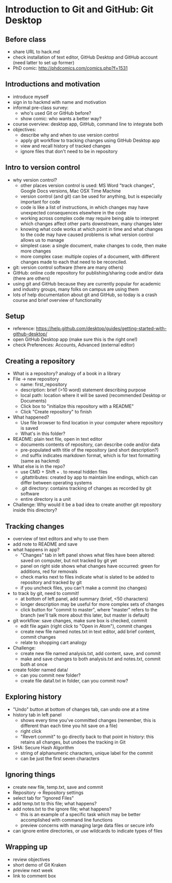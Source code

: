 # Introduction to Git and GitHub: Git Desktop

## Before class

* share URL to hack.md
* check installation of text editor, GitHub Desktop and GitHub account (need latter to set up former)
* PhD comic: http://phdcomics.com/comics.php?f=1531

## Introductions and motivation

* introduce myself
* sign in to hackmd with name and motivation
* informal pre-class survey:
	* who's used Git or GitHub before?
	* show comic: who wants a better way?
* course overview: desktop app, GitHub, command line to integrate both
* objectives:
	* describe why and when to use version control
	* apply git workflow to tracking changes using GitHub Desktop app
	* view and recall history of tracked changes
	* ignore files that don't need to be in repository


## Intro to version control

* why version control? 
	* other places version control is used: MS Word "track changes", Google Docs versions, Mac OSX Time Machine
	* version control (and git) can be used for anything, but is especially important for code
	* code is like a list of instructions, in which changes may have unexpected consequences elsewhere in the code
	* working across complex code may require being able to interpret which changes affect other parts downstream, many changes later
	* knowing what code works at which point in time and what changes to the code may have caused problems is what version control allows us to manage
	* simplest case: a single document, make changes to code, then make more changes
	* more complex case: multiple copies of a document, with different changes made to each that need to be reconciled.
* git: version control software (there are many others)
* GitHub: online code repository for publishing/sharing code and/or data (there are others)
* using git and GitHub because they are currently popular for academic and industry groups, many folks on campus are using them
* lots of help documentation about git and GitHub, so today is a crash course and brief overview of functionality


## Setup

* reference: https://help.github.com/desktop/guides/getting-started-with-github-desktop/
* open GitHub Desktop app (make sure this is the right one!)
* check Preferences: Accounts, Advanced (external editor)


## Creating a repository

* What is a repository? analogy of a book in a library
* File -> new repository
	* name: first_repository
	* description: brief (>10 word) statement describing purpose
	* local path: location where it will be saved (recommended Desktop or Documents)
	* Click box to "initialize this repository with a README"
	* Click "Create repository" to finish
* What happened?
	* Use file browser to find location in your computer where repository is saved
	* What's in this folder?
* README: plain text file, open in text editor
	* documents contents of repository, can describe code and/or data
	* pre-populated with title of the repository (and short description?)
	* .md suffix indicates markdown format, which is for text formatting (same as hackmd)
* What else is in the repo?
	* use CMD + Shift + . to reveal hidden files
	* .gitattributes: created by app to maintain line endings, which can differ between operating systems
	* .git directory: contains tracking of changes as recorded by git software
	* entire directory is a unit
* Challenge: Why would it be a bad idea to create another git repository inside this directory?

## Tracking changes

* overview of text editors and why to use them
* add note to README and save
* what happens in app?
	* "Changes" tab in left panel shows what files have been altered: saved on computer, but not tracked by git yet
	* panel on right side shows what changes have occurred: green for additions, red for removals
	* check marks next to files indicate what is slated to be added to repository and tracked by git
	* if you uncheck files, you can't make a commit (no changes)
* to track by git, need to commit!
	* at bottom of left panel, add summary (brief, <50 characters)
	* longer description may be useful for more complex sets of changes
	* click button for "commit to master", where "master" refers to the branch (we'll talk more about this later, but master is default)
* git workflow: save changes, make sure box is checked, commit
	* edit file again (right click to "Open in Atom"), commit changes
	* create new file named notes.txt in text editor, add brief content, commit changes
	* relate to shopping cart analogy
* Challenge:
	* create new file named analysis.txt, add content, save, and commit
	* make and save changes to both analysis.txt and notes.txt, commit both at once
* create folder named data/
	* can you commit new folder?
	* create file data1.txt in folder, can you commit now?


## Exploring history

* "Undo" button at bottom of changes tab, can undo one at a time
* history tab in left panel
	* shows every time you've committed changes (remember, this is different than each time you hit save on a file)
	* right click
	* "Revert commit" to go directly back to that point in history: this retains all changes, but undoes the tracking in Git
* SHA: Secure Hash Algorithm
	* string of alphanumeric characters, unique label for the commit
	* can be just the first seven characters


## Ignoring things

* create new file, temp.txt, save and commit
* Repository -> Repository settings
* select tab for "Ignored Files"
* add temp.txt to this file; what happens?
* add notes.txt to the ignore file; what happens?
	* this is an example of a specific task which may be better accomplished with command line functions
	* preview concerns with managing large data files or secure info
* can ignore entire directories, or use wildcards to indicate types of files 


## Wrapping up

* review objectives
* short demo of Git Kraken
* preview next week
* link to comment box
